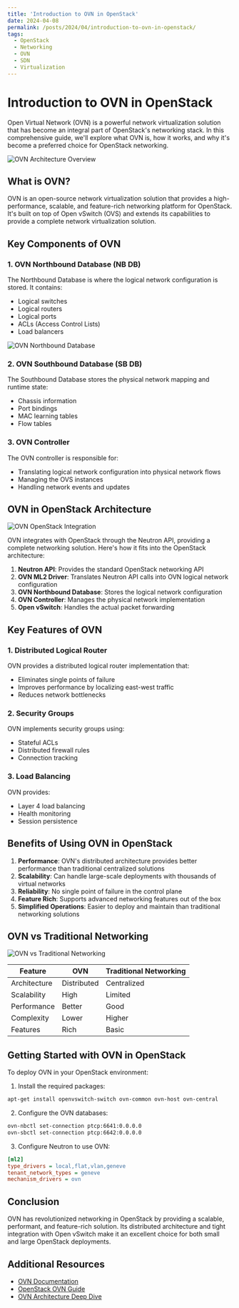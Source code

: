 ```yaml
---
title: 'Introduction to OVN in OpenStack'
date: 2024-04-08
permalink: /posts/2024/04/introduction-to-ovn-in-openstack/
tags:
  - OpenStack
  - Networking
  - OVN
  - SDN
  - Virtualization
---
```


# Introduction to OVN in OpenStack

Open Virtual Network (OVN) is a powerful network virtualization solution that has become an integral part of OpenStack's networking stack. In this comprehensive guide, we'll explore what OVN is, how it works, and why it's become a preferred choice for OpenStack networking.

![OVN Architecture Overview](/images/ovn-architecture.png)

## What is OVN?

OVN is an open-source network virtualization solution that provides a high-performance, scalable, and feature-rich networking platform for OpenStack. It's built on top of Open vSwitch (OVS) and extends its capabilities to provide a complete network virtualization solution.

## Key Components of OVN

### 1. OVN Northbound Database (NB DB)
The Northbound Database is where the logical network configuration is stored. It contains:
- Logical switches
- Logical routers
- Logical ports
- ACLs (Access Control Lists)
- Load balancers

![OVN Northbound Database](/images/ovn-nb-db.png)

### 2. OVN Southbound Database (SB DB)
The Southbound Database stores the physical network mapping and runtime state:
- Chassis information
- Port bindings
- MAC learning tables
- Flow tables

### 3. OVN Controller
The OVN controller is responsible for:
- Translating logical network configuration into physical network flows
- Managing the OVS instances
- Handling network events and updates

## OVN in OpenStack Architecture

![OVN OpenStack Integration](/images/ovn-openstack-integration.png)

OVN integrates with OpenStack through the Neutron API, providing a complete networking solution. Here's how it fits into the OpenStack architecture:

1. **Neutron API**: Provides the standard OpenStack networking API
2. **OVN ML2 Driver**: Translates Neutron API calls into OVN logical network configuration
3. **OVN Northbound Database**: Stores the logical network configuration
4. **OVN Controller**: Manages the physical network implementation
5. **Open vSwitch**: Handles the actual packet forwarding

## Key Features of OVN

### 1. Distributed Logical Router
OVN provides a distributed logical router implementation that:
- Eliminates single points of failure
- Improves performance by localizing east-west traffic
- Reduces network bottlenecks

### 2. Security Groups
OVN implements security groups using:
- Stateful ACLs
- Distributed firewall rules
- Connection tracking

### 3. Load Balancing
OVN provides:
- Layer 4 load balancing
- Health monitoring
- Session persistence

## Benefits of Using OVN in OpenStack

1. **Performance**: OVN's distributed architecture provides better performance than traditional centralized solutions
2. **Scalability**: Can handle large-scale deployments with thousands of virtual networks
3. **Reliability**: No single point of failure in the control plane
4. **Feature Rich**: Supports advanced networking features out of the box
5. **Simplified Operations**: Easier to deploy and maintain than traditional networking solutions

## OVN vs Traditional Networking

![OVN vs Traditional Networking](/images/ovn-vs-traditional.png)

| Feature | OVN | Traditional Networking |
|---------|-----|----------------------|
| Architecture | Distributed | Centralized |
| Scalability | High | Limited |
| Performance | Better | Good |
| Complexity | Lower | Higher |
| Features | Rich | Basic |

## Getting Started with OVN in OpenStack

To deploy OVN in your OpenStack environment:

1. Install the required packages:
```bash
apt-get install openvswitch-switch ovn-common ovn-host ovn-central
```

2. Configure the OVN databases:
```bash
ovn-nbctl set-connection ptcp:6641:0.0.0.0
ovn-sbctl set-connection ptcp:6642:0.0.0.0
```

3. Configure Neutron to use OVN:
```ini
[ml2]
type_drivers = local,flat,vlan,geneve
tenant_network_types = geneve
mechanism_drivers = ovn
```

## Conclusion

OVN has revolutionized networking in OpenStack by providing a scalable, performant, and feature-rich solution. Its distributed architecture and tight integration with Open vSwitch make it an excellent choice for both small and large OpenStack deployments.

## Additional Resources

- [OVN Documentation](http://docs.openvswitch.org/en/latest/intro/install/ovn/)
- [OpenStack OVN Guide](https://docs.openstack.org/neutron/latest/admin/ovn/index.html)
- [OVN Architecture Deep Dive](https://www.openvswitch.org/support/dist-docs/ovn-architecture.7.html) 